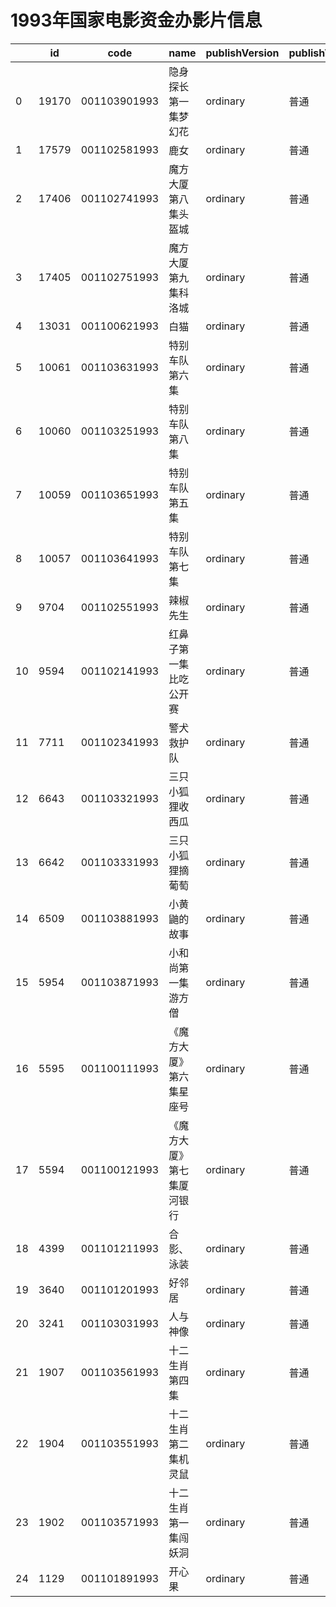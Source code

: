 # 1993年国家电影资金办影片信息


|    | id |  code  |  name  | publishVersion | publishVersionName |   type  |  typeName  |   producerName  |  publisherName  |  publishDate   |
| ---- | ---- | ---- | ---- | ---- | ----| ---- | ---- | ---- | ---- | ---- |
| 0 |  19170 |  001103901993 |  隐身探长第一集梦幻花 |  ordinary |  普通 |  cartoon |  动画片 |  暂空 |  暂空 |  757094400000|
| 1 |  17579 |  001102581993 |  鹿女 |  ordinary |  普通 |  cartoon |  动画片 |  暂空 |  暂空 |  756316800000|
| 2 |  17406 |  001102741993 |  魔方大厦第八集头盔城 |  ordinary |  普通 |  cartoon |  动画片 |  暂空 |  暂空 |  755798400000|
| 3 |  17405 |  001102751993 |  魔方大厦第九集科洛城 |  ordinary |  普通 |  cartoon |  动画片 |  暂空 |  暂空 |  730137600000|
| 4 |  13031 |  001100621993 |  白猫 |  ordinary |  普通 |  cartoon |  动画片 |  暂空 |  暂空 |  755452800000|
| 5 |  10061 |  001103631993 |  特别车队第六集 |  ordinary |  普通 |  cartoon |  动画片 |  暂空 |  暂空 |  757094400000|
| 6 |  10060 |  001103251993 |  特别车队第八集 |  ordinary |  普通 |  cartoon |  动画片 |  暂空 |  暂空 |  756230400000|
| 7 |  10059 |  001103651993 |  特别车队第五集 |  ordinary |  普通 |  cartoon |  动画片 |  暂空 |  暂空 |  757094400000|
| 8 |  10057 |  001103641993 |  特别车队第七集 |  ordinary |  普通 |  cartoon |  动画片 |  暂空 |  暂空 |  757094400000|
| 9 |  9704 |  001102551993 |  辣椒先生 |  ordinary |  普通 |  cartoon |  动画片 |  暂空 |  暂空 |  752083200000|
| 10 |  9594 |  001102141993 |  红鼻子第一集比吃公开赛 |  ordinary |  普通 |  cartoon |  动画片 |  暂空 |  暂空 |  756316800000|
| 11 |  7711 |  001102341993 |  警犬救护队 |  ordinary |  普通 |  cartoon |  动画片 |  暂空 |  暂空 |  757094400000|
| 12 |  6643 |  001103321993 |  三只小狐狸收西瓜 |  ordinary |  普通 |  cartoon |  动画片 |  暂空 |  暂空 |  754675200000|
| 13 |  6642 |  001103331993 |  三只小狐狸摘葡萄 |  ordinary |  普通 |  cartoon |  动画片 |  暂空 |  暂空 |  754675200000|
| 14 |  6509 |  001103881993 |  小黄鼬的故事 |  ordinary |  普通 |  cartoon |  动画片 |  暂空 |  暂空 |  729705600000|
| 15 |  5954 |  001103871993 |  小和尚第一集游方僧 |  ordinary |  普通 |  cartoon |  动画片 |  暂空 |  暂空 |  744566400000|
| 16 |  5595 |  001100111993 |  《魔方大厦》第六集星座号 |  ordinary |  普通 |  cartoon |  动画片 |  暂空 |  暂空 |  757094400000|
| 17 |  5594 |  001100121993 |  《魔方大厦》第七集厦河银行 |  ordinary |  普通 |  cartoon |  动画片 |  暂空 |  暂空 |  757094400000|
| 18 |  4399 |  001101211993 |  合影、泳装 |  ordinary |  普通 |  cartoon |  动画片 |  暂空 |  暂空 |  754675200000|
| 19 |  3640 |  001101201993 |  好邻居 |  ordinary |  普通 |  cartoon |  动画片 |  暂空 |  暂空 |  754675200000|
| 20 |  3241 |  001103031993 |  人与神像 |  ordinary |  普通 |  cartoon |  动画片 |  美国迪士尼影片公司 |  暂空 |  755884800000|
| 21 |  1907 |  001103561993 |  十二生肖第四集 |  ordinary |  普通 |  cartoon |  动画片 |  暂空 |  暂空 |  757094400000|
| 22 |  1904 |  001103551993 |  十二生肖第二集机灵鼠 |  ordinary |  普通 |  cartoon |  动画片 |  暂空 |  暂空 |  757094400000|
| 23 |  1902 |  001103571993 |  十二生肖第一集闯妖洞 |  ordinary |  普通 |  cartoon |  动画片 |  暂空 |  暂空 |  757094400000|
| 24 |  1129 |  001101891993 |  开心果 |  ordinary |  普通 |  cartoon |  动画片 |  暂空 |  暂空 |  748108800000|
